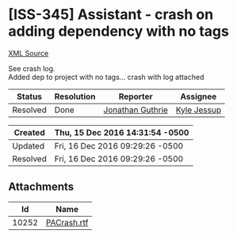 # [ISS-345] Assistant - crash on adding dependency with no tags

[XML Source](../xml/ISS-345.xml)
<p><p>See crash log.<br/>
Added dep to project with no tags... crash with log attached</p></p>





Status|Resolution|Reporter|Assignee
------|----------|--------|--------
Resolved|Done|[Jonathan Guthrie](jono)|[Kyle Jessup]($kjessup)





Created|Thu, 15 Dec 2016 14:31:54 -0500
-------|--------------
Updated|Fri, 16 Dec 2016 09:29:26 -0500
Resolved|Fri, 16 Dec 2016 09:29:26 -0500



## Attachments





Id|Name
------|------------
10252|[PACrash.rtf](../attachment/10252/PACrash.rtf)

